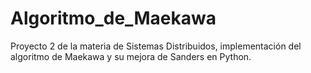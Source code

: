 # Algoritmo_de_Maekawa
Proyecto 2 de la materia de Sistemas Distribuidos, implementación del algoritmo de Maekawa y su mejora de Sanders en Python. 
